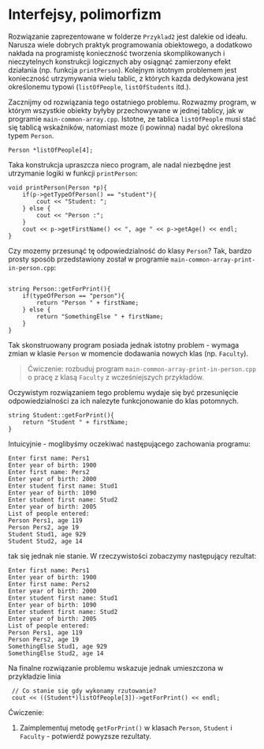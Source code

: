 # Interfejsy, polimorfizm

Rozwiązanie zaprezentowane w folderze `Przyklad2` jest dalekie od ideału. Narusza wiele dobrych praktyk programowania obiektowego, a dodatkowo nakłada na programistę konieczność tworzenia skomplikowanych i nieczytelnych konstrukcji logicznych aby osiągnąć zamierzony efekt działania (np. funkcja `printPerson`). Kolejnym istotnym problemem jest konieczność utrzymywania wielu tablic, z których kazda dedykowana jest określonemu typowi (`listOfPeople`, `listOfStudents` itd.).

Zacznijmy od rozwiązania tego ostatniego problemu. Rozwazmy program, w którym wszystkie obiekty byłyby przechowywane w jednej tablicy, jak w programie `main-common-array.cpp`. Istotne, ze tablica `listOfPeople` musi stać się tablicą wskaźników, natomiast moze (i powinna) nadal być określona typem `Person`.

```
Person *listOfPeople[4];
```

Taka konstrukcja upraszcza nieco program, ale nadal niezbędne jest utrzymanie logiki w funkcji `printPerson`:

```
void printPerson(Person *p){
    if(p->getTypeOfPerson() == "student"){
        cout << "Student: ";
    } else {
        cout << "Person :";
    }
    cout << p->getFirstName() << ", age " << p->getAge() << endl;
}
```

Czy mozemy przesunąć tę odpowiedzialność do klasy `Person`? Tak, bardzo prosty sposób przedstawiony został w programie `main-common-array-print-in-person.cpp`:

```

string Person::getForPrint(){
    if(typeOfPerson == "person"){
        return "Person " + firstName;
    } else {
        return "SomethingElse " + firstName;
    }
}

```

Tak skonstruowany program posiada jednak istotny problem - wymaga zmian w klasie `Person` w momencie dodawania nowych klas (np. `Faculty`).

> Ćwiczenie: rozbuduj program `main-common-array-print-in-person.cpp` o pracę z klasą `Faculty` z wcześniejszych przykładów.

Oczywistym rozwiązaniem tego problemu wydaje się być przesunięcie odpowiedzialności za ich nalezyte funkcjonowanie do klas potomnych.

```
string Student::getForPrint(){
    return "Student " + firstName;
}
```

Intuicyjnie - moglibyśmy oczekiwać następującego zachowania programu:

```
Enter first name: Pers1
Enter year of birth: 1900
Enter first name: Pers2
Enter year of birth: 2000
Enter student first name: Stud1
Enter year of birth: 1090
Enter student first name: Stud2
Enter year of birth: 2005
List of people entered:
Person Pers1, age 119
Person Pers2, age 19
Student Stud1, age 929
Student Stud2, age 14
```

tak się jednak nie stanie. W rzeczywistości zobaczymy następujący rezultat:

```
Enter first name: Pers1
Enter year of birth: 1900
Enter first name: Pers2
Enter year of birth: 2000
Enter student first name: Stud1
Enter year of birth: 1090
Enter student first name: Stud2
Enter year of birth: 2005
List of people entered:
Person Pers1, age 119
Person Pers2, age 19
SomethingElse Stud1, age 929
SomethingElse Stud2, age 14
```

Na finalne rozwiązanie problemu wskazuje jednak umieszczona w przykładzie linia

```
 // Co stanie się gdy wykonamy rzutowanie?
 cout << ((Student*)listOfPeople[3])->getForPrint() << endl;
```

Ćwiczenie:
1. Zaimplementuj metodę `getForPrint()` w klasach `Person`, `Student` i `Faculty` - potwierdź powyzsze rezultaty.